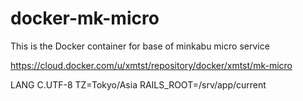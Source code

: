 # docker-mk-micro

This is the Docker container for base of minkabu micro service

https://cloud.docker.com/u/xmtst/repository/docker/xmtst/mk-micro

LANG C.UTF-8
TZ=Tokyo/Asia
RAILS_ROOT=/srv/app/current
